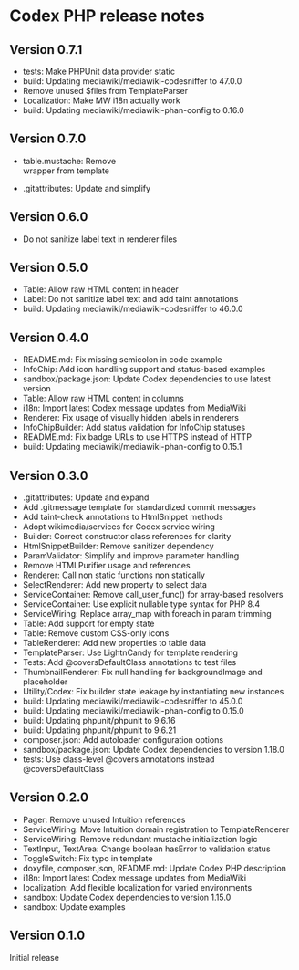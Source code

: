 # Codex PHP release notes

## Version 0.7.1
* tests: Make PHPUnit data provider static
* build: Updating mediawiki/mediawiki-codesniffer to 47.0.0
* Remove unused $files from TemplateParser
* Localization: Make MW i18n actually work
* build: Updating mediawiki/mediawiki-phan-config to 0.16.0

## Version 0.7.0
* table.mustache: Remove <form> wrapper from template
* .gitattributes: Update and simplify

## Version 0.6.0

* Do not sanitize label text in renderer files

## Version 0.5.0

* Table: Allow raw HTML content in header
* Label: Do not sanitize label text and add taint annotations
* build: Updating mediawiki/mediawiki-codesniffer to 46.0.0

## Version 0.4.0

* README.md: Fix missing semicolon in code example
* InfoChip: Add icon handling support and status-based examples
* sandbox/package.json: Update Codex dependencies to use latest version
* Table: Allow raw HTML content in columns
* i18n: Import latest Codex message updates from MediaWiki
* Renderer: Fix usage of visually hidden labels in renderers
* InfoChipBuilder: Add status validation for InfoChip statuses
* README.md: Fix badge URLs to use HTTPS instead of HTTP
* build: Updating mediawiki/mediawiki-phan-config to 0.15.1

## Version 0.3.0

* .gitattributes: Update and expand
* Add .gitmessage template for standardized commit messages
* Add taint-check annotations to HtmlSnippet methods
* Adopt wikimedia/services for Codex service wiring
* Builder: Correct constructor class references for clarity
* HtmlSnippetBuilder: Remove sanitizer dependency
* ParamValidator: Simplify and improve parameter handling
* Remove HTMLPurifier usage and references
* Renderer: Call non static functions non statically
* SelectRenderer: Add new property to select data
* ServiceContainer: Remove call_user_func() for array-based resolvers
* ServiceContainer: Use explicit nullable type syntax for PHP 8.4
* ServiceWiring: Replace array_map with foreach in param trimming
* Table: Add support for empty state
* Table: Remove custom CSS-only icons
* TableRenderer: Add new properties to table data
* TemplateParser: Use LightnCandy for template rendering
* Tests: Add @coversDefaultClass annotations to test files
* ThumbnailRenderer: Fix null handling for backgroundImage and placeholder
* Utility/Codex: Fix builder state leakage by instantiating new instances
* build: Updating mediawiki/mediawiki-codesniffer to 45.0.0
* build: Updating mediawiki/mediawiki-phan-config to 0.15.0
* build: Updating phpunit/phpunit to 9.6.16
* build: Updating phpunit/phpunit to 9.6.21
* composer.json: Add autoloader configuration options
* sandbox/package.json: Update Codex dependencies to version 1.18.0
* tests: Use class-level @covers annotations instead @coversDefaultClass

## Version 0.2.0

* Pager: Remove unused Intuition references
* ServiceWiring: Move Intuition domain registration to TemplateRenderer
* ServiceWiring: Remove redundant mustache initialization logic
* TextInput, TextArea: Change boolean hasError to validation status
* ToggleSwitch: Fix typo in template
* doxyfile, composer.json, README.md: Update Codex PHP description
* i18n: Import latest Codex message updates from MediaWiki
* localization: Add flexible localization for varied environments
* sandbox: Update Codex dependencies to version 1.15.0
* sandbox: Update examples

## Version 0.1.0

Initial release
